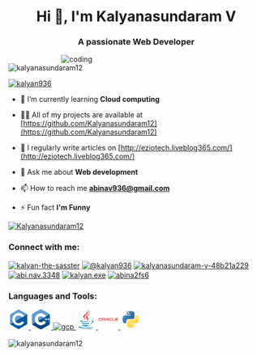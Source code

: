
<h1 align="center">Hi 👋, I'm Kalyanasundaram V</h1>
<h3 align="center">A passionate Web Developer</h3>
<img align="right" alt="coding" width="400" src="https://cdn.dribbble.com/users/1162077/screenshots/3848914/programmer.gif"

<p align="left"> <img src="https://komarev.com/ghpvc/?username=kalyanasundaram12&label=Profile%20views&color=0e75b6&style=flat" alt="kalyanasundaram12" /> </p>


<p align="left"> <a href="https://twitter.com/kalyan936" target="blank"><img src="https://img.shields.io/twitter/follow/kalyan936?logo=twitter&style=for-the-badge" alt="kalyan936" /></a> </p>

- 🌱 I’m currently learning **Cloud computing**

- 👨‍💻 All of my projects are available at [https://github.com/Kalyanasundaram12](https://github.com/Kalyanasundaram12)

- 📝 I regularly write articles on [http://eziotech.liveblog365.com/](http://eziotech.liveblog365.com/)

- 💬 Ask me about **Web development**

- 📫 How to reach me **abinav936@gmail.com**

- ⚡ Fun fact **I'm Funny**
 <p align="left"> <a href="https://github.com/ryo-ma/github-profile-trophy"><img src="https://github-profile-trophy.vercel.app/?username=Kalyanasundaram12" alt="Kalyanasundaram12" /></a> </p>

<h3 align="left">Connect with me:</h3>
<p align="left">
<a href="https://codepen.io/kalyan-the-sasster" target="blank"><img align="center" src="https://raw.githubusercontent.com/rahuldkjain/github-profile-readme-generator/master/src/images/icons/Social/codepen.svg" alt="kalyan-the-sasster" height="30" width="40" /></a>
<a href="https://twitter.com/kalyan936" target="blank"><img align="center" src="https://raw.githubusercontent.com/rahuldkjain/github-profile-readme-generator/master/src/images/icons/Social/twitter.svg" alt="@kalyan936" height="30" width="40" /></a>
<a href="https://linkedin.com/in/kalyanasundaram-v-48b21a229" target="blank"><img align="center" src="https://raw.githubusercontent.com/rahuldkjain/github-profile-readme-generator/master/src/images/icons/Social/linked-in-alt.svg" alt="kalyanasundaram-v-48b21a229" height="30" width="40" /></a>
<a href="https://fb.com/abi.nav.3348" target="blank"><img align="center" src="https://raw.githubusercontent.com/rahuldkjain/github-profile-readme-generator/master/src/images/icons/Social/facebook.svg" alt="abi.nav.3348" height="30" width="40" /></a>
<a href="https://instagram.com/kalyan.exe" target="blank"><img align="center" src="https://raw.githubusercontent.com/rahuldkjain/github-profile-readme-generator/master/src/images/icons/Social/instagram.svg" alt="kalyan.exe" height="30" width="40" /></a>
<a href="https://auth.geeksforgeeks.org/user/abina2fs6" target="blank"><img align="center" src="https://raw.githubusercontent.com/rahuldkjain/github-profile-readme-generator/master/src/images/icons/Social/geeks-for-geeks.svg" alt="abina2fs6" height="30" width="40" /></a>
</p>

<h3 align="left">Languages and Tools:</h3>
<p align="left"> <a href="https://www.cprogramming.com/" target="_blank" rel="noreferrer"> <img src="https://raw.githubusercontent.com/devicons/devicon/master/icons/c/c-original.svg" alt="c" width="40" height="40"/> </a> <a href="https://www.w3schools.com/cpp/" target="_blank" rel="noreferrer"> <img src="https://raw.githubusercontent.com/devicons/devicon/master/icons/cplusplus/cplusplus-original.svg" alt="cplusplus" width="40" height="40"/> </a> <a href="https://cloud.google.com" target="_blank" rel="noreferrer"> <img src="https://www.vectorlogo.zone/logos/google_cloud/google_cloud-icon.svg" alt="gcp" width="40" height="40"/> </a> <a href="https://www.java.com" target="_blank" rel="noreferrer"> <img src="https://raw.githubusercontent.com/devicons/devicon/master/icons/java/java-original.svg" alt="java" width="40" height="40"/> </a> <a href="https://www.oracle.com/" target="_blank" rel="noreferrer"> <img src="https://raw.githubusercontent.com/devicons/devicon/master/icons/oracle/oracle-original.svg" alt="oracle" width="40" height="40"/> </a> <a href="https://www.python.org" target="_blank" rel="noreferrer"> <img src="https://raw.githubusercontent.com/devicons/devicon/master/icons/python/python-original.svg" alt="python" width="40" height="40"/> </a> </p>
<!-- <p><img align="left" src="https://github-readme-stats.vercel.app/api/top-langs?username=its-suryakumar&show_icons=true&locale=en&layout=compact" alt="Kalyanasundaram12" /></p>
<p>&nbsp;<img align="center" src="https://github-readme-stats.vercel.app/api?username=kalyanasundaram12&show_icons=true&locale=en" alt="kalyanasundaram12" /></p> -->

<p><img align="center" src="https://github-readme-streak-stats.herokuapp.com/?user=kalyanasundaram12&" alt="kalyanasundaram12" /></p>

<!---
Kalyanasundaram12/Kalyanasundaram12 is a ✨ special ✨ repository because its `README.md` (this file) appears on your GitHub profile.
You can click the Preview link to take a look at your changes.
--->

